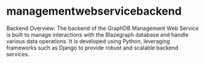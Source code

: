 # managementwebservicebackend
Backend Overview: The backend of the GraphDB Management Web Service is built to manage interactions with the Blazegraph database and handle various data operations. It is developed using Python, leveraging frameworks such as Django to provide robust and scalable backend services.
